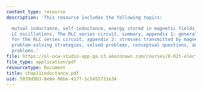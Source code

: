 ```yaml
---
content_type: resource
description: 'This resource includes the following topics:

  mutual inductance, self-inductance, energy stored in magnetic fields, RL circuits,
  LC oscillations, The RLC series circuit, summary, appendix 1: general solutions
  for the RLC series circuit, appendix 2: stresses transmitted by magnetic fields,
  problem-solving strategies, solved problems, conceptual questions, and additional
  problems.'
file: https://ol-ocw-studio-app-qa.s3.amazonaws.com/courses/8-02t-electricity-and-magnetism-spring-2005/5039d9b38e0e96be41771c5455731e34_chap11inductance.pdf
file_type: application/pdf
resourcetype: Document
title: chap11inductance.pdf
uid: 5039d9b3-8e0e-96be-4177-1c5455731e34
---
```

